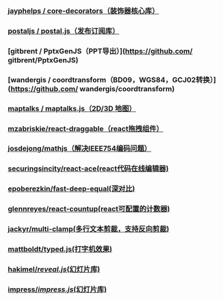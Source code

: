### [jayphelps / core-decorators（装饰器核心库）](https://github.com/jayphelps/core-decorators)

### [postaljs / postal.js（发布订阅库）](https://github.com/postaljs/postal.js)

### [gitbrent / PptxGenJS（PPT导出）](https://github.com/ gitbrent/PptxGenJS)

### [wandergis / coordtransform（BD09，WGS84，GCJ02转换）](https://github.com/ wandergis/coordtransform)

### [maptalks / maptalks.js（2D/3D 地图）](https://github.com/maptalks/maptalks.js) 

### [mzabriskie/react-draggable（react拖拽组件）](https://github.com/mzabriskie/react-draggable)

### [josdejong/mathjs（解决IEEE754编码问题）](https://github.com/josdejong/mathjs)

### [securingsincity/react-ace(react代码在线编辑器)](https://github.com/securingsincity/react-ace)

### [epoberezkin/fast-deep-equal(深对比)](https://github.com/epoberezkin/fast-deep-equal)

### [glennreyes/react-countup(react可配置的计数器)](https://github.com/glennreyes/react-countup)

### [jackyr/multi-clamp(多行文本剪裁，支持反向剪裁)](https://github.com/jackyr/multi-clamp)

### [mattboldt/typed.js(打字机效果)](https://github.com/mattboldt/typed.js)

### [hakimel/*reveal.js*(幻灯片库)](https://github.com/hakimel/reveal.js)

### [impress/*impress.js*(幻灯片库)](https://github.com/impress/impress.js)

